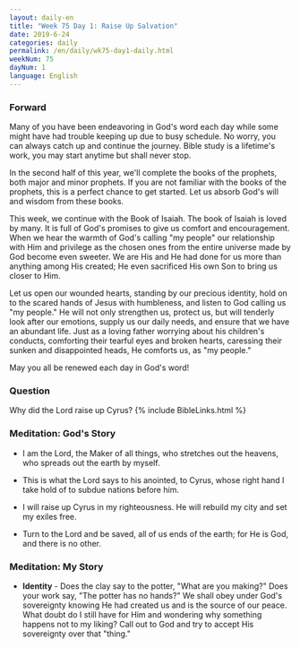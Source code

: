 ```yaml
---
layout: daily-en
title: "Week 75 Day 1: Raise Up Salvation"
date: 2019-6-24 
categories: daily
permalink: /en/daily/wk75-day1-daily.html
weekNum: 75
dayNum: 1
language: English
---
```


### Forward     
Many of you have been endeavoring in God's word each day while some might have had trouble keeping up due to busy schedule. No worry, you can always catch up and continue the journey. Bible study is a lifetime's work, you may start anytime but shall never stop.

In the second half of this year, we'll complete the books of the prophets, both major and minor prophets. If you are not familiar with the books of the prophets, this is a perfect chance to get started. Let us absorb God's will and wisdom from these books.

This week, we continue with the Book of Isaiah. The book of Isaiah is loved by many. It is full of God's promises to give us comfort and encouragement. When we hear the warmth of God's calling "my people" our relationship with Him and privilege as the chosen ones from the entire universe made by God become even sweeter. We are His and He had done for us more than anything among His created; He even sacrificed His own Son to bring us closer to Him.

Let us open our wounded hearts, standing by our precious identity, hold on to the scared hands of Jesus with humbleness, and listen to God calling us "my people." He will not only strengthen us, protect us, but will tenderly look after our emotions, supply us our daily needs, and ensure that we have an abundant life. Just as a loving father worrying about his children's conducts, comforting their tearful eyes and broken hearts, caressing their sunken and disappointed heads, He comforts us, as "my people."

May you all be renewed each day in God's word!  

### Question     
Why did the Lord raise up Cyrus?
{% include BibleLinks.html %} 

### Meditation: God's Story   
+ I am the Lord, the Maker of all things, who stretches out the heavens, who spreads out the earth by myself. 

+ This is what the Lord says to his anointed, to Cyrus, whose right hand I take hold of to subdue nations before him. 

+ I will raise up Cyrus in my righteousness. He will rebuild my city and set my exiles free. 

+ Turn to the Lord and be saved, all of us ends of the earth; for He is God, and there is no other. 

### Meditation: My Story   
+ **Identity** - Does the clay say to the potter, "What are you making?" Does your work say, "The potter has no hands?" We shall obey under God's sovereignty knowing He had created us and is the source of our peace. What doubt do I still have for Him and wondering why something happens not to my liking? Call out to God and try to accept His sovereignty over that "thing." 

